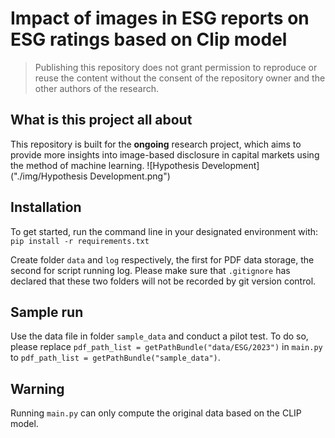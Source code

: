 # Impact of images in ESG reports on ESG ratings based on Clip model
> Publishing this repository does not grant permission to reproduce or reuse the content without the consent of the repository owner and the other authors of the research.

## What is this project all about
This repository is built for the **ongoing** research project, which aims to provide more insights into image-based disclosure in capital markets using the method of machine learning. 
![Hypothesis Development]("./img/Hypothesis Development.png")

## Installation 
To get started, run the command line in your designated environment with: 
`pip install -r requirements.txt`


Create folder `data` and `log` respectively, the first for PDF data storage, the second for script running log. Please make sure that `.gitignore` has declared that these two folders will not be recorded by git version control. 


## Sample run
Use the data file in folder `sample_data` and conduct a pilot test. To do so, please replace `pdf_path_list = getPathBundle("data/ESG/2023")` in `main.py` to `pdf_path_list = getPathBundle("sample_data")`.

## Warning
Running `main.py` can only compute the original data based on the CLIP model. 
